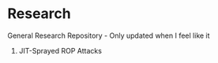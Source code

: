 # Research
General Research Repository - Only updated when I feel like it

1. JIT-Sprayed ROP Attacks

